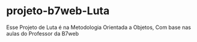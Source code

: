 # projeto-b7web-Luta

Esse Projeto de Luta é na Metodologia Orientada a Objetos, Com base nas aulas do Professor da B7web
